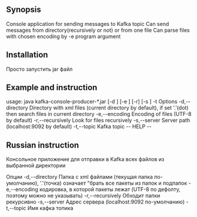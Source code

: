 ## Synopsis

Console application for sending messages to Kafka topic
Can send messages from directory(recursively or not) or from one file
Can parse files with chosen encoding by -e program argument

## Installation

Просто запустить jar файл

## Example and instruction

usage: java kafka-console-producer-*.jar [-d <directory>] [-e <encoding>] [-r]
       [-s <server>] -t <topic>
Options
  -d,--directory <directory>   Directory with xml files (current directory by
                               default), if set '.'(dot) then search files 
                               in current directory
  -e,--encoding <encoding>     Encoding of files (UTF-8 by default)
  -r,--recursively             Look for files recursively
  -s,--server <server>         Server path (localhost:9092 by default)
  -t,--topic <topic>           Kafka topic
-- HELP --

## Russian instruction

Консольное приложение для отправки в Kafka всех файлов из выбранной директории

Опции
  -d,--directory <directory>   Папка с xml файлами (текущая папка по-умолчанию), 
                                '.'(точка) означает "брать все пакеты из папок и 
                                подпапок
  -e,--encoding <encoding>     кодировка, в которой пакеты лежат 
                                (UTF-8 по дефолту, поэтому можно не указывать)
  -r,--recursively             Обходит папки рекурсивно
  -s,--server <server>         Адрес сервера (localhost:9092 по-умолчанию)
  -t,--topic <topic>           Имя кафка топика


